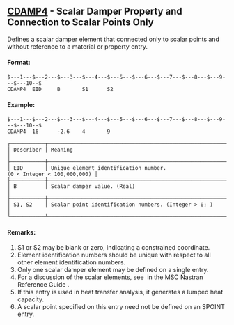 ## [CDAMP4](https://nexus.hexagon.com/documentationcenter/bundle/MSC_Nastran_2022.4/page/Nastran_Combined_Book/qrg/bulkc1/TOC.CDAMP4.xhtml) - Scalar Damper Property and Connection to Scalar Points Only

Defines a scalar damper element that connected only to scalar points and without reference to a material or property entry.

#### Format:

```nastran
$---1---$---2---$---3---$---4---$---5---$---6---$---7---$---8---$---9---$---10--$
CDAMP4  EID     B       S1      S2                                              
```

#### Example:

```nastran
$---1---$---2---$---3---$---4---$---5---$---6---$---7---$---8---$---9---$---10--$
CDAMP4  16      -2.6    4       9                                               
```

```text
┌───────────┬───────────────────────────────────────────────────────────────────┐
│ Describer │ Meaning                                                           │
├───────────┼───────────────────────────────────────────────────────────────────┤
│ EID       │ Unique element identification number. (0 < Integer < 100,000,000) │
├───────────┼───────────────────────────────────────────────────────────────────┤
│ B         │ Scalar damper value. (Real)                                       │
├───────────┼───────────────────────────────────────────────────────────────────┤
│ S1, S2    │ Scalar point identification numbers. (Integer > 0; )              │
└───────────┴───────────────────────────────────────────────────────────────────┘
```

#### Remarks:

1. S1 or S2 may be blank or zero, indicating a constrained coordinate.
2. Element identification numbers should be unique with respect to all other element identification numbers.
3. Only one scalar damper element may be defined on a single entry.
4. For a discussion of the scalar elements, see   in the  MSC Nastran Reference Guide .
5. If this entry is used in heat transfer analysis, it generates a lumped heat capacity.
6. A scalar point specified on this entry need not be defined on an SPOINT entry.
